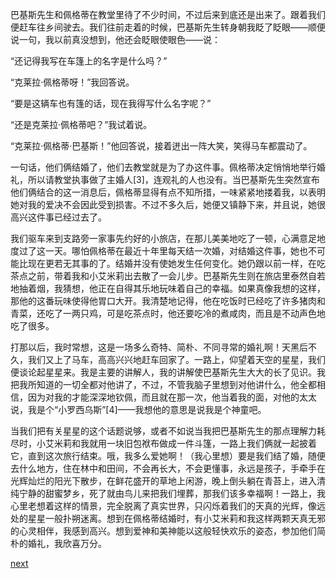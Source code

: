 
巴基斯先生和佩格蒂在教堂里待了不少时间，不过后来到底还是出来了。跟着我们便赶车往乡间驶去。我们往前走着的时候，巴基斯先生转身朝我眨了眨眼——顺便说一句，我以前真没想到，他还会眨眼使眼色——说：

“还记得我写在车篷上的名字是什么吗？”

“克莱拉·佩格蒂呀！”我回答说。

“要是这辆车也有篷的话，现在我得写什么名字呢？”

“还是克莱拉·佩格蒂吧？”我试着说。

“克莱拉·佩格蒂·巴基斯！”他回答说，接着迸出一阵大笑，笑得马车都震动了。

一句话，他们俩结婚了，他们去教堂就是为了办这件事。佩格蒂决定悄悄地举行婚礼，所以请教堂执事做了主婚人[3]，连观礼的人也没有。当巴基斯先生突然宣布他们俩结合的这一消息后，佩格蒂显得有点不知所措，一味紧紧地搂着我，以表明她对我的爱决不会因此受到损害。不过不多久后，她便又镇静下来，并且说，她很高兴这件事已经过去了。

我们驱车来到支路旁一家事先约好的小旅店，在那儿美美地吃了一顿，心满意足地度过了这一天。哪怕佩格蒂在最近十年里每天结一次婚，对结婚这件事，她也不可能比现在更若无其事的了。结婚并没有使她发生任何变化。她仍跟以前一样，在吃茶点之前，带着我和小艾米莉出去散了一会儿步。巴基斯先生则在旅店里泰然自若地抽着烟，我猜想，他正在自得其乐地玩味着自己的幸福。如果真像我想的这样，那他的这番玩味使得他胃口大开。我清楚地记得，他在吃饭时已经吃了许多猪肉和青菜，还吃了一两只鸡，可是吃茶点时，他还要吃冷的煮咸肉，而且是不动声色地吃了很多。

打那以后，我时常想，这是一场多么奇特、简朴、不同寻常的婚礼啊！天黑后不久，我们又上了马车，高高兴兴地赶车回家了。一路上，仰望着天空的星星，我们便谈论起星星来。我是主要的讲解人，我的讲解使巴基斯先生大大的长了见识。我把我所知道的一切全都对他讲了，不过，不管我脑子里想到对他讲什么，他全都相信，因为对我的才能深深地钦佩，而且就在那一次，他当着我的面，对他的太太说，我是个“小罗西乌斯”[4]——我想他的意思是说我是个神童吧。

当我们把有关星星的这个话题说够，或者不如说当我把巴基斯先生的那点理解力耗尽时，小艾米莉和我就用一块旧包袱布做成一件斗篷，一路上我们俩就一起披着它，直到这次旅行结束。哦，我多么爱她啊！（我心里想）要是我们结了婚，随便去什么地方，住在林中和田间，不会再长大，不会更懂事，永远是孩子，手牵手在光辉灿烂的阳光下散步，在鲜花盛开的草地上闲游，晚上倒头躺在青苔上，进入清纯宁静的甜蜜梦乡，死了就由鸟儿来把我们埋葬，那我们该多幸福啊！一路上，我心里老想着这样的情景，完全脱离了真实世界，只闪烁着我们的天真的光辉，像远处的星星一般扑朔迷离。想到在佩格蒂结婚时，有小艾米莉和我这样两颗天真无邪的心灵相伴，我感到高兴。想到爱神和美神能以这般轻快欢乐的姿态，参加他们简朴的婚礼，我欣喜万分。

[next](page146)